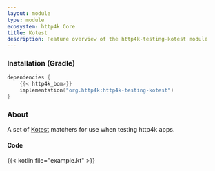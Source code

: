 ```yaml
---
layout: module
type: module
ecosystem: http4k Core
title: Kotest
description: Feature overview of the http4k-testing-kotest module
---
```



### Installation (Gradle)

```kotlin
dependencies {
    {{< http4k_bom>}}
    implementation("org.http4k:http4k-testing-kotest")
}
```

### About

A set of [Kotest] matchers for use when testing http4k apps.

#### Code

{{< kotlin file="example.kt" >}}

[http4k]: https://http4k.org
[kotest]: https://github.com/kotest/kotest
